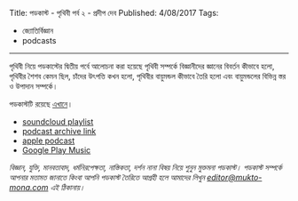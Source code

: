 Title: পডকাস্ট - পৃথিবী পর্ব ২ - প্রদীপ দেব
Published: 4/08/2017
Tags:
  - জ্যোতির্বিজ্ঞান
  - podcasts
---

পৃথিবী নিয়ে পডকাস্টের দ্বিতীয় পর্বে আলোচনা করা হয়েছে পৃথিবী সম্পর্কে বিজ্ঞানীদের জ্ঞানের বিবর্তন কীভাবে হলো, পৃথিবীর শৈশব কেমন ছিল, চাঁদের উৎপত্তি কখন হলো, পৃথিবীর বায়ুমন্ডল কীভাবে তৈরি হলো এবং বায়ুমন্ডলের বিভিন্ন স্তর ও উপাদান সম্পর্কে।

পডকাস্টটি রয়েছে [এখানে](https://drive.google.com/open?id=1VKPc0clPHb7WWYLEuMXMXCGJR8m6nNmp)।

- [soundcloud playlist](https://soundcloud.com/mukto-mona)
- [podcast archive link](http://web.archive.org/web/20191023151006/http://podcast.mukto-mona.com)
- [apple podcast](https://podcasts.apple.com/us/podcast/id1212085883)
- [Google Play Music](https://play.google.com/music/listen#/ps/Izc4javhi5igs66olhdfex42cxa)

_বিজ্ঞান, যুক্তি, মানবতাবাদ, ধর্মনিরপেক্ষতা, নাস্তিকতা, দর্শন নানা বিষয় নিয়ে শুনুন মুক্তমনা পডকাস্ট। পডকাস্ট সম্পর্কে আপনার মতামত জানাতে কিংবা আপনি পডকাস্ট তৈরিতে আগ্রহী হলে আমাদের লিখুন editor@mukto-mona.com এই ঠিকানায়।_